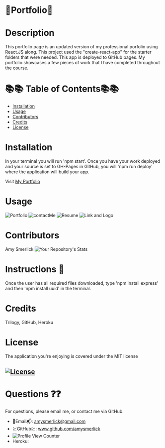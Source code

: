 # 🌺Portfolio🌺

  # Description
This portfolio page is an updated version of my professional porfolio using React.JS along. This project used the "create-react-app" for the starter folders that were needed. This app is deployed to GitHub pages. My portfolio showcases a few pieces of work that I have completed throughout the course. 

  
  # 📚📚 Table of Contents📚📚
  * [Installation](#installation)
  * [Usage](#usage)
  * [Contributors](#contributors)
  * [Credits](#credits)
  * [License](#license)
  
  # Installation
  In your terminal you will run 'npm start'. Once you have your work deployed and your source is set to GH-Pages in GitHub, you will 'npm run deploy' where the application will build your app.  
  
  Visit [My Portfolio](https://amysmerlick.github.io/React-Portfolio/)




  # Usage
![Portfolio](https://user-images.githubusercontent.com/77814900/127209156-5bbab2fd-396e-465e-9be6-a89fdba27980.png)
![contactMe](https://user-images.githubusercontent.com/77814900/127212237-ee72eaf9-a549-41d5-9121-3604c8c16a68.png)
![Resume](https://user-images.githubusercontent.com/77814900/127212416-6732c61c-60bf-46ac-beac-af1c217823a7.png)
![Link and Logo](https://user-images.githubusercontent.com/77814900/127212612-7c831a1d-2460-4cdf-9461-3da003751928.png)

  # Contributors
  Amy Smerlick
  ![Your Repository's Stats](https://github-readme-stats.vercel.app/api/top-langs/?username=amysmerlick&theme=blue-green)
  # Instructions 👀
  Once the user has all required files downloaded, type 'npm install express' and then 'npm install uuid' in the terminal. 
  # Credits
  Trilogy, GitHub, Heroku
  # License
  The application you're enjoying is covered under the MIT license
  ## [![License](https://img.shields.io/badge/License-MIT%202.0-blue.svg)](https://opensource.org/licenses/MIT)
  # Questions ❓❓
  For questions, please email me, or contact me via GitHub.
  * 📧Email📬: amysmerlick@gmail.com
  * 💹GitHub💹: www.github.com/amysmerlick
  * ![Profile View Counter](https://komarev.com/ghpvc/?username=amysmerlick)
  * Heroku: 
